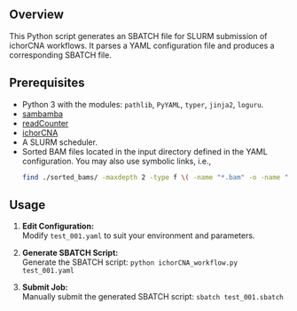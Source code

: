 ## Overview
This Python script generates an SBATCH file for SLURM submission of ichorCNA workflows. It parses a YAML configuration file and produces a corresponding SBATCH file.

## Prerequisites
- Python 3 with the modules: `pathlib`, `PyYAML`, `typer`, `jinja2`, `loguru`.
- [sambamba](https://github.com/biod/sambamba)
- [readCounter](https://github.com/shahcompbio/hmmcopy_utils)
- [ichorCNA](https://github.com/broadinstitute/ichorCNA)
- A SLURM scheduler.
- Sorted BAM files located in the input directory defined in the YAML configuration. You may also use symbolic links, i.e.,
  ```bash
  find ./sorted_bams/ -maxdepth 2 -type f \( -name "*.bam" -o -name "*.bai" \) -exec ln -s "$(realpath "{}")" ./bam_links/ \;
  ```

## Usage

1. **Edit Configuration:**  
   Modify `test_001.yaml` to suit your environment and parameters.

2. **Generate SBATCH Script:**  
   Generate the SBATCH script: `python ichorCNA_workflow.py test_001.yaml`

3. **Submit Job:**  
   Manually submit the generated SBATCH script: `sbatch test_001.sbatch`
